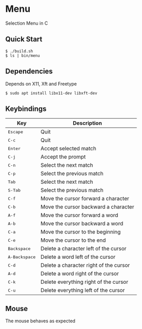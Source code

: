 # Menu
Selection Menu in C

## Quick Start
```console
$ ./build.sh
$ ls | bin/menu
```

## Dependencies
Depends on X11, Xft and Freetype

```console
$ sudo apt install libx11-dev libxft-dev
```

## Keybindings
| Key | Description |
| --- | ----------- |
| <kbd>Escape</kbd> | Quit |
| <kbd>C-c</kbd> | Quit |
| <kbd>Enter</kbd> | Accept selected match |
| <kbd>C-j</kbd> | Accept the prompt |
| <kbd>C-n</kbd> | Select the next match |
| <kbd>C-p</kbd> | Select the previous match |
| <kbd>Tab</kbd> | Select the next match |
| <kbd>S-Tab</kbd> | Select the previous match |
| <kbd>C-f</kbd> | Move the cursor forward a character |
| <kbd>C-b</kbd> | Move the cursor backward a character |
| <kbd>A-f</kbd> | Move the cursor forward a word |
| <kbd>A-b</kbd> | Move the cursor backward a word |
| <kbd>C-a</kbd> | Move the cursor to the beginning |
| <kbd>C-e</kbd> | Move the cursor to the end |
| <kbd>Backspace</kbd> | Delete a character left of the cursor |
| <kbd>A-Backspace</kbd> | Delete a word left of the cursor |
| <kbd>C-d</kbd> | Delete a character right of the cursor |
| <kbd>A-d</kbd> | Delete a word right of the cursor |
| <kbd>C-k</kbd> | Delete everything right of the cursor |
| <kbd>C-u</kbd> | Delete everything left of the cursor |

## Mouse
The mouse behaves as expected
